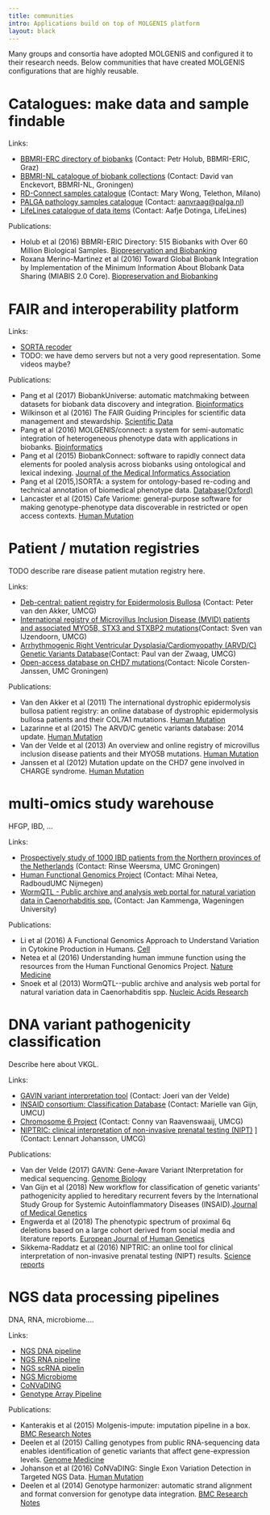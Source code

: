 ```yaml
---
title: communities
intro: Applications build on top of MOLGENIS platform
layout: black
---
```


Many groups and consortia have adopted MOLGENIS and configured it to their research needs. Below communities that have created MOLGENIS configurations that are highly reusable.

# Catalogues: make data and sample findable


Links:
* [BBMRI-ERC directory of biobanks](http://directory.bbmri-eric.nl) (Contact: Petr Holub, BBMRI-ERIC, Graz)
* [BBMRI-NL catalogue of biobank collections](http://catalogue.bbmri.nl) (Contact: David van Enckevort, BBMRI-NL, Groningen)
* [RD-Connect samples catalogue](http://samples.rd-connect.nl) (Contact: Mary Wong, Telethon, Milano)
* [PALGA pathology samples catalogue](http://www.palgaopenbaredatabank.nl/) (Contact: aanvraag@palga.nl)
* [LifeLines catalogue of data items](http://catalogue.lifelines.nl) (Contact: Aafje Dotinga, LifeLines)

Publications:
* Holub et al (2016) BBMRI-ERIC Directory: 515 Biobanks with Over 60 Million Biological Samples. [Biopreservation and Biobanking](https://www.ncbi.nlm.nih.gov/pubmed/27936342)
* Roxana Merino-Martinez et al (2016) Toward Global Biobank Integration by Implementation of the Minimum Information About BIobank Data Sharing (MIABIS 2.0 Core). [Biopreservation and Biobanking](https://www.ncbi.nlm.nih.gov/pubmed/26977825)

# FAIR and interoperability platform

Links:
* [SORTA recoder](http://molgenis.org/sorta)
* TODO: we have demo servers but not a very good representation. Some videos maybe?

Publications:
* Pang et al (2017) BiobankUniverse: automatic matchmaking between datasets for biobank data discovery and integration. [Bioinformatics](https://www.ncbi.nlm.nih.gov/pubmed/29036577)
* Wilkinson et al (2016) The FAIR Guiding Principles for scientific data management and stewardship. [Scientific Data](https://www.ncbi.nlm.nih.gov/pubmed/26978244)
* Pang et al (2016) MOLGENIS/connect: a system for semi-automatic integration of heterogeneous phenotype data with applications in biobanks. [Bioinformatics](https://www.ncbi.nlm.nih.gov/pubmed/27153686)
* Pang et al (2015) BiobankConnect: software to rapidly connect data elements for pooled analysis across biobanks using ontological and lexical indexing. [Journal of the Medical Informatics Association](https://www.ncbi.nlm.nih.gov/pubmed/25361575)
* Pang et al (2015,)SORTA: a system for ontology-based re-coding and technical annotation of biomedical phenotype data. [Database(Oxford)](https://www.ncbi.nlm.nih.gov/pubmed/26385205)
* Lancaster et al (2015) Cafe Variome: general-purpose software for making genotype-phenotype data discoverable in restricted or open access contexts. [Human Mutation](https://www.ncbi.nlm.nih.gov/pubmed/26224250)

# Patient / mutation registries

TODO describe rare disease patient mutation registry here.

Links:
* [Deb-central: patient registry for Epidermolosis Bullosa](http://www.deb-central.org) (Contact: Peter van den Akker, UMCG)
* [International registry of Microvillus Inclusion Disease (MVID) patients and associated MYO5B, STX3 and STXBP2 mutations](http://www.mvid-central.org)(Contact: Sven van IJzendoorn, UMCG)
* [Arrhythmogenic Right Ventricular Dysplasia/Cardiomyopathy (ARVD/C) Genetic Variants Database](http://www.arvcdatabase.info)(Contact: Paul van der Zwaag, UMCG)
* [Open-access database on CHD7 mutations](http://www.CHD7.org)(Contact: Nicole Corsten-Janssen, UMC Groningen)

Publications:
* Van den Akker et al (2011) The international dystrophic epidermolysis bullosa patient registry: an online database of dystrophic epidermolysis bullosa patients and their COL7A1 mutations. [Human Mutation](https://www.ncbi.nlm.nih.gov/pubmed/21681854)
* Lazarinne et al (2015) The ARVD/C genetic variants database: 2014 update. [Human Mutation](https://www.ncbi.nlm.nih.gov/pubmed/25676813)
* Van der Velde et al (2013) An overview and online registry of microvillus inclusion disease patients and their MYO5B mutations. [Human Mutation](https://www.ncbi.nlm.nih.gov/pubmed/24014347)
* Janssen et al (2012) Mutation update on the CHD7 gene involved in CHARGE syndrome. [Human Mutation](https://www.ncbi.nlm.nih.gov/pubmed/22461308)

# multi-omics study warehouse

HFGP, IBD, ...

Links:
* [Prospectively study of 1000 IBD patients from the Northern provinces of the Netherlands](http://1000ibd.org) (Contact: Rinse Weersma, UMC Groningen)
* [Human Functional Genomics Project](http://hfgp.bbmri.nl) (Contact: Mihai Netea, RadboudUMC Nijmegen)
* [WormQTL - Public archive and analysis web portal for natural variation data in Caenorhabditis spp.](http://www.wormqtl.org) (Contact: Jan Kammenga, Wageningen University)

Publications:
* Li et al (2016) A Functional Genomics Approach to Understand Variation in Cytokine Production in Humans. [Cell](https://www.ncbi.nlm.nih.gov/pubmed/27814507)
* Netea et al (2016) Understanding human immune function using the resources from the Human Functional Genomics Project. [Nature Medicine](https://www.ncbi.nlm.nih.gov/pubmed/27490433)
* Snoek et al (2013) WormQTL--public archive and analysis web portal for natural variation data in Caenorhabditis spp. [Nucleic Acids Research](https://www.ncbi.nlm.nih.gov/pubmed/23180786)


# DNA variant pathogenicity classification

Describe here about VKGL.

Links:
* [GAVIN variant interpretation tool](http://molgenis.org/gavin) (Contact: Joeri van der Velde)
* [INSAID consortium: Classification Database](https://molgenis77.gcc.rug.nl/) (Contact: Marielle van Gijn, UMCU)
* [Chromosome 6 Project](https://www.chromosome6.org/) (Contact: Conny van Raavenswaaij, UMCG)
* [NIPTRIC: clinical interpretation of non-invasive prenatal testing (NIPT)](http://www.niptric.eu/)
] (Contact: Lennart Johansson, UMCG)

Publications:
* Van der Velde (2017) GAVIN: Gene-Aware Variant INterpretation for medical sequencing. [Genome Biology](https://www.ncbi.nlm.nih.gov/pubmed/28093075)
* Van Gijn et al (2018) New workflow for classification of genetic variants' pathogenicity applied to hereditary recurrent fevers by the International Study Group for Systemic Autoinflammatory Diseases (INSAID).[Journal of Medical Genetics](https://www.ncbi.nlm.nih.gov/pubmed/29599418)
* Engwerda et al (2018) The phenotypic spectrum of proximal 6q deletions based on a large cohort derived from social media and literature reports. [European Journal of Human Genetics](https://www.ncbi.nlm.nih.gov/pubmed/29904178)
* Sikkema-Raddatz et al (2016) NIPTRIC: an online tool for clinical interpretation of non-invasive prenatal testing (NIPT) results. [Science reports](https://www.ncbi.nlm.nih.gov/pubmed/27917919)

# NGS data processing pipelines

DNA, RNA, microbiome....

Links:
* [NGS DNA pipeline](https://github.com/molgenis/NGS_DNA)
* [NGS RNA pipeline](https://github.com/molgenis/NGS_RNA)
* [NGS scRNA pipelin](https://github.com/molgenis/NGS_ScRNA)
* [NGS Microbiome](https://github.com/molgenis/NGS_Microbiome)
* [CoNVaDING](https://github.com/molgenis/CoNVaDING)
* [Genotype Array Pipeline](https://github.com/molgenis/GAP)

Publications:
* Kanterakis et al (2015) Molgenis-impute: imputation pipeline in a box. [BMC Research Notes](https://www.ncbi.nlm.nih.gov/pubmed/26286716)
* Deelen et al (2015) Calling genotypes from public RNA-sequencing data enables identification of genetic variants that affect gene-expression levels. [Genome Medicine](https://www.ncbi.nlm.nih.gov/pubmed/25954321)
* Johanson et al (2016) CoNVaDING: Single Exon Variation Detection in Targeted NGS Data. [Human Mutation](https://www.ncbi.nlm.nih.gov/pubmed/26864275)
* Deelen et al (2014) Genotype harmonizer: automatic strand alignment and format conversion for genotype data integration. [BMC Research Notes](https://www.ncbi.nlm.nih.gov/pubmed/25495213)
